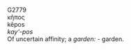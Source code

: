 <body>
  <p>G2779<br>  κῆπος  <br> kēpos  <br><i>kay‘-pos </i><br>Of uncertain affinity; a <i>garden:</i> - garden.<br></p>
 </body>